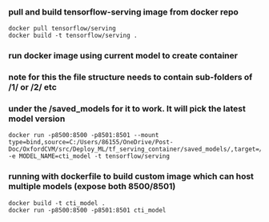 ### pull and build tensorflow-serving image from docker repo
```
docker pull tensorflow/serving
docker build -t tensorflow/serving .
```

### run docker image using current model to create container
### note for this the file structure needs to contain sub-folders of /1/ or /2/ etc
### under the /saved_models for it to work. It will pick the latest model version
```
docker run -p8500:8500 -p8501:8501 --mount type=bind,source=C:/Users/86155/OneDrive/Post-Doc/OxfordCVM/src/Deploy_ML/tf_serving_container/saved_models/,target=/models/cti_model -e MODEL_NAME=cti_model -t tensorflow/serving
```

### running with dockerfile to build custom image which can host multiple models (expose both 8500/8501)
```
docker build -t cti_model .
docker run -p8500:8500 -p8501:8501 cti_model
```